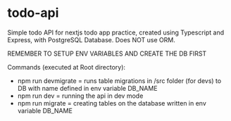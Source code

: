 # todo-api
Simple todo API for nextjs todo app practice, created using Typescript and Express, with PostgreSQL Database. Does NOT use ORM.

REMEMBER TO SETUP ENV VARIABLES AND CREATE THE DB FIRST

Commands (executed at Root directory):
- npm run devmigrate = runs table migrations in /src folder (for devs) to DB with name defined in env variable DB_NAME
- npm run dev = running the api in dev mode
- npm run migrate = creating tables on the database written in env variable DB_NAME